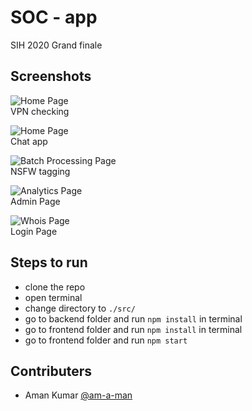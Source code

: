 # SOC - app

SIH 2020 Grand finale

## Screenshots

![Home Page](./screenshots/vpnCheck.png "VPN check")<br>
VPN checking

![Home Page](./screenshots/chatApp.png "Chat app")<br>
Chat app

![Batch Processing Page](./screenshots/nsfw.png "NSFW")<br>
NSFW tagging

![Analytics Page ](./screenshots/adminPage.png "Admin Page")<br>
Admin Page

![Whois Page](./screenshots/loginPage.png "Login Page")
<br>Login Page


## Steps to run

- clone the repo
- open terminal
- change directory to `./src/`
- go to backend folder and run `npm install` in terminal
- go to frontend folder and run `npm install` in terminal
- go to frontend folder and run `npm start`

## Contributers

- Aman Kumar [@am-a-man](https://github.com/am-a-man)